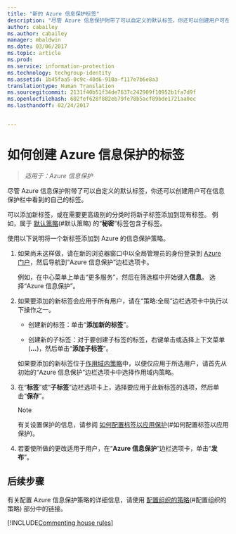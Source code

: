 ```yaml
---
title: "新的 Azure 信息保护标签"
description: "尽管 Azure 信息保护附带了可以自定义的默认标签，你还可以创建用户可在信息保护栏中看到的自己的标签。"
author: cabailey
ms.author: cabailey
manager: mbaldwin
ms.date: 03/06/2017
ms.topic: article
ms.prod: 
ms.service: information-protection
ms.technology: techgroup-identity
ms.assetid: 1b45faa5-0c9c-40d6-910a-f117e7b6e8a3
translationtype: Human Translation
ms.sourcegitcommit: 2131f40b51f34de7637c242909f10952b1fa7d9f
ms.openlocfilehash: 602fef628f882eb79fe78b5acf89bde1721aa0ec
ms.lasthandoff: 02/24/2017


---
```


# <a name="how-to-create-a-new-label-for-azure-information-protection"></a>如何创建 Azure 信息保护的标签

>*适用于：Azure 信息保护*

尽管 Azure 信息保护附带了可以自定义的默认标签，你还可以创建用户可在信息保护栏中看到的自己的标签。

可以添加新标签，或在需要更高级别的分类时将新子标签添加到现有标签。 例如，属于 [默认策略](configure-policy-default.md)(#默认策略) 的“**秘密**”标签包含子标签。

使用以下说明将一个新标签添加到 Azure 的信息保护策略。

1. 如果尚未这样做，请在新的浏览器窗口中以全局管理员的身份登录到 [Azure 门户](https://portal.azure.com)，然后导航到“Azure 信息保护”边栏选项卡。 
    
    例如，在中心菜单上单击“更多服务”，然后在筛选框中开始键入**信息**。 选择“Azure 信息保护”。

2. 如果要添加的新标签会应用于所有用户，请在“策略:全局”边栏选项卡中执行以下操作之一。 

    - 创建新的标签：单击“**添加新的标签**”。

    - 创建新的子标签：对于要创建子标签的标签，右键单击或选择上下文菜单 (**...**)，然后单击“**添加子标签**”。
    
     如果要添加的新标签位于[作用域内策略](configure-policy-scope.md)中，以便仅应用于所选用户，请首先从初始的“Azure 信息保护”边栏选项卡中选择作用域内策略。

3. 在“**标签**”或“**子标签**”边栏选项卡上，选择要应用于此新标签的选项，然后单击“**保存**”。

    > [!NOTE]
    >有关设置保护的信息，请参阅 [如何配置标签以应用保护](configure-policy-protection.md)(#如何配置标签以应用保护)。

4. 若要使所做的更改适用于用户，在“**Azure 信息保护**”边栏选项卡，单击“**发布**”。

## <a name="next-steps"></a>后续步骤

有关配置 Azure 信息保护策略的详细信息，请使用 [配置组织的策略](configure-policy.md#configuring-your-organizations-policy)(#配置组织的策略) 部分中的链接。  

[!INCLUDE[Commenting house rules](../includes/houserules.md)]


